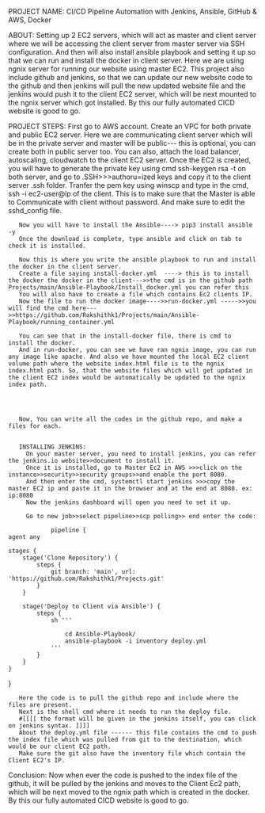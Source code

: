    PROJECT NAME:   CI/CD Pipeline Automation with Jenkins, Ansible, GitHub & AWS, Docker


   ABOUT:
       Setting up 2 EC2 servers, which will act as master and client server where we will be accessing the client server from master server via SSH configuration. And then will also install ansible playbook and setting it up so that we can run and install the docker in client server. Here we are using ngnix server for running our website using master EC2. This project also include github and jenkins, so that we can update our new website code to the github and then jenkins will pull the new updated website file and the jenkins would push it to the client EC2 server, which will be next mounted to the ngnix server which got installed. By this our fully automated CICD website is good to go.



   PROJECT STEPS:
       First go to AWS account. Create an VPC for both private and public EC2 server. Here we are communicating client server which will be in the private server and master will be public--- this is optional, you can create both in public server too.
       You can also, attach the load balancer, autoscaling, cloudwatch to the client EC2 server.
       Once the EC2 is created, you will have to generate the private key using cmd ssh-keygen rsa -t on both server, and go to .SSH>>>authoru=ized keys and copy it to the client server .ssh folder.
       Tranfer the pem key using winscp and type in the cmd, ssh -i ec2-user@ip of the client. This is to make sure that the Master is able to Communicate with client without password.
       And make sure to edit the sshd_config file.

       Now you will have to install the Ansible----> pip3 install ansible -y
       Once the download is complete, type ansible and click on tab to check it is installed.

       Now this is where you write the ansible playbook to run and install the docker in the client server.
       Create a file saying install-docker.yml  ----> this is to install the docker the docker in the client--->>the cmd is in the github path Projects/main/Ansible-Playbook/Install_docker.yml you can refer this
       You will also have to create a file which contains Ec2 clients IP.
       Now the file to run the docker image---->>run-docker.yml ----->>you will find the cmd here--->>https://github.com/Rakshithk1/Projects/main/Ansible-Playbook/running_container.yml

       You can see that in the install-docker file, there is cmd to install the docker.
       And in run-docker, you can see we have ran ngnix image, you can run any image like apache. And also we have mounted the local EC2 client volume path where the website index.html file is to the ngnix index.html path. So, that the website files which will get updated in the client EC2 index would be automatically be updated to the ngnix index path.

      
       

       Now, You can write all the codes in the github repo, and make a files for each.


       INSTALLING JENKINS:
         On your master server, you need to install jenkins, you can refer the jenkins.io website>>document to install it. 
         Once it is installed, go to Master Ec2 in AWS >>>click on the instance>>security>>security groups>>and enable the port 8080.
         And then enter the cmd, systemctl start jenkins >>>copy the master EC2 ip and paste it in the browser and at the end at 8080. ex: ip:8080
         Now the jenkins dashboard will open you need to set it up.

         Go to new job>>select pipeline>>scp polling>> end enter the code:

                pipeline {
    agent any

    stages {
        stage('Clone Repository') {
            steps {
                git branch: 'main', url: 'https://github.com/Rakshithk1/Projects.git'
            }
        }

        stage('Deploy to Client via Ansible') {
            steps {
                sh '''

                    cd Ansible-Playbook/
                    ansible-playbook -i inventory deploy.yml
                '''
            }
        }
    }
}


       Here the code is to pull the github repo and include where the files are present. 
       Next is the shell cmd where it needs to run the deploy file.  
       #[[[[ the format will be given in the jenkins itself, you can click on jenkins syntax. ]]]]
       About the deploy.yml file ------ this file contains the cmd to push the index file which was pulled from git to the destination, which would be our client EC2 path.
       Make sure the git also have the inventory file which contain the Client EC2's IP. 

 Conclusion: 
      Now when ever the code is pushed to the index file of the github, it will be pulled by the jenkins and moves to the Client Ec2 path, which will be next moved to the ngnix path which is created in the  docker. By this our fully automated CICD website is good to go.
       
